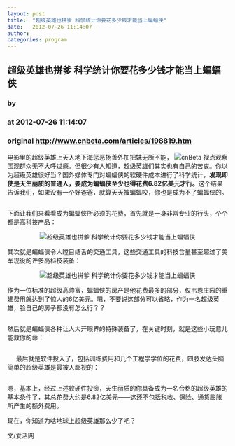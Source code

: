 ```yaml
---
layout: post
title:  "超级英雄也拼爹 科学统计你要花多少钱才能当上蝙蝠侠"
date:   2012-07-26 11:14:07
author: 
categories: program
---
```


## 超级英雄也拼爹 科学统计你要花多少钱才能当上蝙蝠侠
### by 
### at 2012-07-26 11:14:07
### original <http://www.cnbeta.com/articles/198819.htm>

<div><a rel="nofollow" href="http://www.cnbeta.com/topics/305.htm"><img src="http://img.cnbeta.com/topics/view.gif" alt="cnBeta 视点观察" name="sign" align="right"></a>
        <p>电影里的超级英雄上天入地下海惩恶扬善外加把妹无所不能，围观群众无不大呼过瘾。但很少有人知道，超级英雄们其实也有自己的苦衷。你以为超级英雄很好当？国外媒体专门对蝙蝠侠的软硬件成本进行了科学统计，<b>发现即使是天生丽质的普通人，要成为蝙蝠侠至少也得花费6.82亿美元才行。</b>这个结果告诉我们，如果没有一个好爸爸，就算天天被蝙蝠咬，你也是成为不了蝙蝠侠的。</p>
		<p><p align="center"><img alt="" src="http://img.cnbeta.com/newsimg/120726/1114080166037950.jpg"></p>
<p>下面让我们来看看成为蝙蝠侠所必须的花费，首先就是一身非常专业的行头，个个都是高科技产品：</p>
<p align="center">
</p>
<p align="center"><img alt="超级英雄也拼爹 科学统计你要花多少钱才能当上蝙蝠侠" src="http://img.cnbeta.com/newsimg/120726/11140911002427249.jpg"></p>
<p>其次就是蝙蝠侠令人瞠目结舌的交通工具，这些交通工具的科技含量甚至超过了美军现役的许多高科技装备：</p>
<p align="center"><img alt="超级英雄也拼爹 科学统计你要花多少钱才能当上蝙蝠侠" src="http://img.cnbeta.com/newsimg/120726/1114102514566292.jpg"></p>
<p>作为一位标准的超级高帅富，蝙蝠侠的房产是他花费最多的部分，仅韦恩庄园的重建费用就达到了惊人的6亿美元。嗯，不要说这部分可以省略，作为一名超级英雄，脸自己的房子都没有怎么行？？</p>
<p align="center"><img src="http://img.cnbeta.com/newsimg/120726/1114113668950604.jpg" alt=""></p>
<p>然后就是蝙蝠侠各种让人大开眼界的特殊装备了，在关键时刻，就是这些小玩意儿能救你的命：</p>
<p align="center"><img src="http://img.cnbeta.com/newsimg/120726/11141141908267670.jpg" alt=""></p>
<p>     最后就是软件投入了，包括训练费用和几个工程学学位的花费，四肢发达头脑简单的超级英雄是最被人鄙视的：</p>
<p align="center"><img src="http://img.cnbeta.com/newsimg/120726/1114145885528097.jpg" alt=""></p>
<p>嗯，基本上，经过上述软硬件投资，天生丽质的你具备成为一名合格的超级英雄的基本条件了，其总花费大约是6.82亿美元――这还不包括税收、保险、通货膨胀所产生的额外费用。</p>
<p>现在，你知道为啥地球上超级英雄那么少了吧？</p>
文/爱活网</p></div>